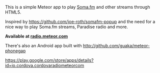 This is a simple Meteor app to play [Soma.fm](http://soma.fm/) and other streams through HTML5.

Inspired by https://github.com/joe-roth/somafm-popup and the need for a nice way to play Soma.fm streams,
Paradise radio and more.


**Available at [radio.meteor.com](http://radio.meteor.com/)**


There's also an Android app built with http://github.com/guaka/meteor-phonegap

https://play.google.com/store/apps/details?id=io.cordova.cordovaradiometeorcom
